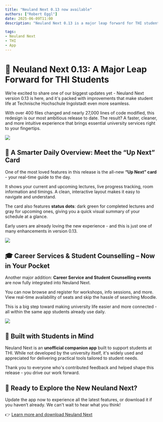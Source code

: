 ```yaml
---
title: "Neuland Next 0.13 now available"
authors: ["Robert Eggl"]
date: 2025-06-09T11:00
description: "Neuland Next 0.13 is a major leap forward for THI students. It's packed with improvements that make student life at Technische Hochschule Ingolstadt even more seamless."

tags:
- Neuland Next
- THI
- App
---
```


# 🚀 Neuland Next 0.13: A Major Leap Forward for THI Students

We’re excited to share one of our biggest updates yet - Neuland Next version 0.13 is here, and it's packed with improvements that make student life at Technische Hochschule Ingolstadt even more seamless.

With over 400 files changed and nearly 27,000 lines of code modified, this redesign is our most ambitious release to date. The result? A faster, cleaner, and more intuitive experience that brings essential university services right to your fingertips.

![](/assets/blog/neuland-0.13-3.webp)


## 🎯 A Smarter Daily Overview: Meet the “Up Next” Card

One of the most loved features in this release is the all-new **“Up Next” card** - your real-time guide to the day.

It shows your current and upcoming lectures, live progress tracking, room information and timings. A clean, interactive layout makes it easy to navigate and understand.

The card also features **status dots**: dark green for completed lectures and gray for upcoming ones, giving you a quick visual summary of your schedule at a glance.

Early users are already loving the new experience - and this is just one of many enhancements in version 0.13.

![](/assets/blog/neuland-0.13-2.webp)

## 🎓 Career Services & Student Counselling – Now in Your Pocket

Another major addition: **Career Service and Student Counselling events** are now fully integrated into Neuland Next.

You can now browse and register for workshops, info sessions, and more. View real-time availability of seats and skip the hassle of searching Moodle.

This is a big step toward making university life easier and more connected - all within the same app students already use daily.

![](/assets/blog/neuland-0.13-1.webp)

## 💬 Built with Students in Mind

Neuland Next is an **unofficial companion app** built to support students at THI. While not developed by the university itself, it's widely used and appreciated for delivering practical tools tailored to student needs.

Thank you to everyone who's contributed feedback and helped shape this release - you drive our work forward.

## 🔄 Ready to Explore the New Neuland Next?

Update the app now to experience all the latest features, or download it if you haven’t already. We can't wait to hear what you think!

👉 [Learn more and download Neuland Next](https://next.neuland.app)
